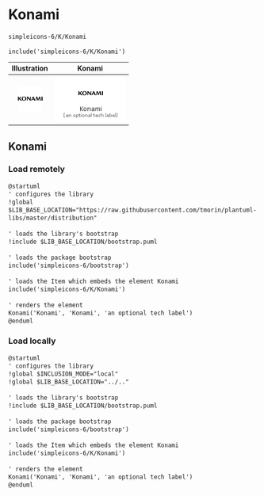 # Konami


```text
simpleicons-6/K/Konami
```

```text
include('simpleicons-6/K/Konami')
```



| Illustration | Konami |
| :---: | :---: |
| ![illustration for Illustration](../../simpleicons-6/K/Konami.png) | ![illustration for Konami](../../simpleicons-6/K/Konami.Local.png) |




## Konami

### Load remotely
```plantuml
@startuml
' configures the library
!global $LIB_BASE_LOCATION="https://raw.githubusercontent.com/tmorin/plantuml-libs/master/distribution"

' loads the library's bootstrap
!include $LIB_BASE_LOCATION/bootstrap.puml

' loads the package bootstrap
include('simpleicons-6/bootstrap')

' loads the Item which embeds the element Konami
include('simpleicons-6/K/Konami')

' renders the element
Konami('Konami', 'Konami', 'an optional tech label')
@enduml
```

### Load locally
```plantuml
@startuml
' configures the library
!global $INCLUSION_MODE="local"
!global $LIB_BASE_LOCATION="../.."

' loads the library's bootstrap
!include $LIB_BASE_LOCATION/bootstrap.puml

' loads the package bootstrap
include('simpleicons-6/bootstrap')

' loads the Item which embeds the element Konami
include('simpleicons-6/K/Konami')

' renders the element
Konami('Konami', 'Konami', 'an optional tech label')
@enduml
```

